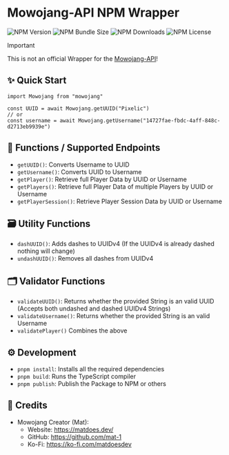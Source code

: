 # Mowojang-API NPM Wrapper

![NPM Version](https://img.shields.io/npm/v/mowojang?label=NPM)
![NPM Bundle Size](https://img.shields.io/bundlephobia/min/mowojang?label=Bundle%20Size)
![NPM Downloads](https://img.shields.io/npm/dw/mowojang?label=Downloads)
![NPM License](https://img.shields.io/npm/l/mowojang?label=License)

> [!IMPORTANT]
> This is not an official Wrapper for the [Mowojang-API](https://mowojang.matdoes.dev/)!

## ✨ Quick Start

```TS
import Mowojang from "mowojang"

const UUID = await Mowojang.getUUID("Pixelic")
// or
const username = await Mowojang.getUsername("14727fae-fbdc-4aff-848c-d2713eb9939e")
```

## 🔧 Functions / Supported Endpoints

- `getUUID()`: Converts Username to UUID
- `getUsername()`: Converts UUID to Username
- `getPlayer()`: Retrieve full Player Data by UUID or Username
- `getPlayers()`: Retrieve full Player Data of multiple Players by UUID or Username
- `getPlayerSession()`: Retrieve Player Session Data by UUID or Username

## 🗃️ Utility Functions

- `dashUUID()`: Adds dashes to UUIDv4 (If the UUIDv4 is already dashed nothing will change)
- `undashUUID()`: Removes all dashes from UUIDv4

## 🗂️ Validator Functions

- `validateUUID()`: Returns whether the provided String is an valid UUID (Accepts both undashed and dashed UUIDv4 Strings)
- `validateUsername()`: Returns whether the provided String is an valid Username
- `validatePlayer()` Combines the above

## ⚙️ Development

- `pnpm install`: Installs all the required dependencies
- `pnpm build`: Runs the TypeScript compiler
- `pnpm publish`: Publish the Package to NPM or others

## 📎 Credits

- Mowojang Creator (Mat):
  - Website: https://matdoes.dev/
  - GitHub: https://github.com/mat-1
  - Ko-Fi: https://ko-fi.com/matdoesdev
